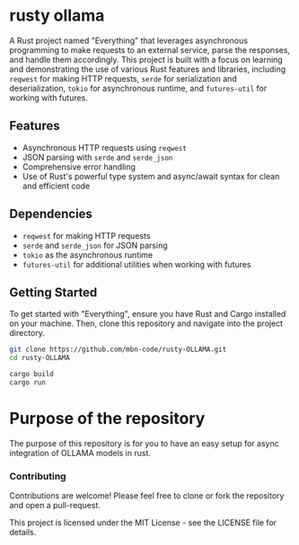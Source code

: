 # rusty ollama

A Rust project named "Everything" that leverages asynchronous programming to make requests to an external service, parse the responses, and handle them accordingly. This project is built with a focus on learning and demonstrating the use of various Rust features and libraries, including `reqwest` for making HTTP requests, `serde` for serialization and deserialization, `tokio` for asynchronous runtime, and `futures-util` for working with futures.

## Features

- Asynchronous HTTP requests using `reqwest`
- JSON parsing with `serde` and `serde_json`
- Comprehensive error handling
- Use of Rust's powerful type system and async/await syntax for clean and efficient code

## Dependencies

- `reqwest` for making HTTP requests
- `serde` and `serde_json` for JSON parsing
- `tokio` as the asynchronous runtime
- `futures-util` for additional utilities when working with futures

## Getting Started

To get started with "Everything", ensure you have Rust and Cargo installed on your machine. Then, clone this repository and navigate into the project directory.

```sh
git clone https://github.com/mbn-code/rusty-OLLAMA.git
cd rusty-OLLAMA

cargo build
cargo run
```

# Purpose of the repository

The purpose of this repository is for you to have an easy setup for async integration of OLLAMA models in rust. 


### Contributing

Contributions are welcome! Please feel free to clone or fork the repository and open a pull-request.




This project is licensed under the MIT License - see the LICENSE file for details.

